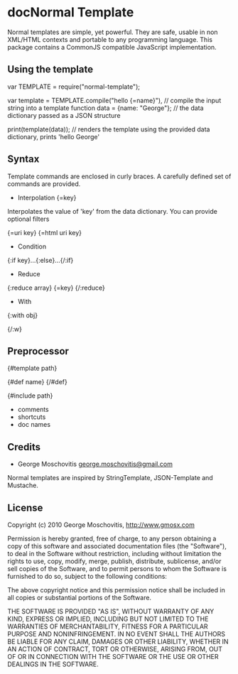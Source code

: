 docNormal Template
===============

Normal templates are simple, yet powerful. They are safe, usable in non XML/HTML contexts and portable to any programming language. This package contains a CommonJS compatible JavaScript implementation.


Using the template
------------------

var TEMPLATE = require("normal-template");

var template = TEMPLATE.compile("hello {=name}"), // compile the input string into a template function
    data = {name: "George"}; // the data dictionary passed as a JSON structure
    
print(template(data)); // renders the template using the provided data dictionary, prints 'hello George'    


Syntax
------

Template commands are enclosed in curly braces. A carefully defined set of commands are provided.

* Interpolation {=key}

Interpolates the value of 'key' from the data dictionary. You can provide optional filters

{=uri key}
{=html uri key}

* Condition

{:if key}...{:else}...{/:if}

* Reduce

{:reduce array}
    {=key}
{/:reduce}

* With

{:with obj}

{/:w}


Preprocessor
------------

{#template path}

{#def name}
{/#def}

{#include path}

- comments
- shortcuts
- doc names


Credits
-------

* George Moschovitis <george.moschovitis@gmail.com>

Normal templates are inspired by StringTemplate, JSON-Template and Mustache.


License
-------

Copyright (c) 2010 George Moschovitis, http://www.gmosx.com

Permission is hereby granted, free of charge, to any person obtaining a copy
of this software and associated documentation files (the "Software"), to
deal in the Software without restriction, including without limitation the
rights to use, copy, modify, merge, publish, distribute, sublicense, and/or
sell copies of the Software, and to permit persons to whom the Software is
furnished to do so, subject to the following conditions:

The above copyright notice and this permission notice shall be included in
all copies or substantial portions of the Software.

THE SOFTWARE IS PROVIDED "AS IS", WITHOUT WARRANTY OF ANY KIND, EXPRESS OR
IMPLIED, INCLUDING BUT NOT LIMITED TO THE WARRANTIES OF MERCHANTABILITY,
FITNESS FOR A PARTICULAR PURPOSE AND NONINFRINGEMENT. IN NO EVENT SHALL
THE AUTHORS BE LIABLE FOR ANY CLAIM, DAMAGES OR OTHER LIABILITY, WHETHER 
IN AN ACTION OF CONTRACT, TORT OR OTHERWISE, ARISING FROM, OUT OF OR IN
CONNECTION WITH THE SOFTWARE OR THE USE OR OTHER DEALINGS IN THE SOFTWARE.
